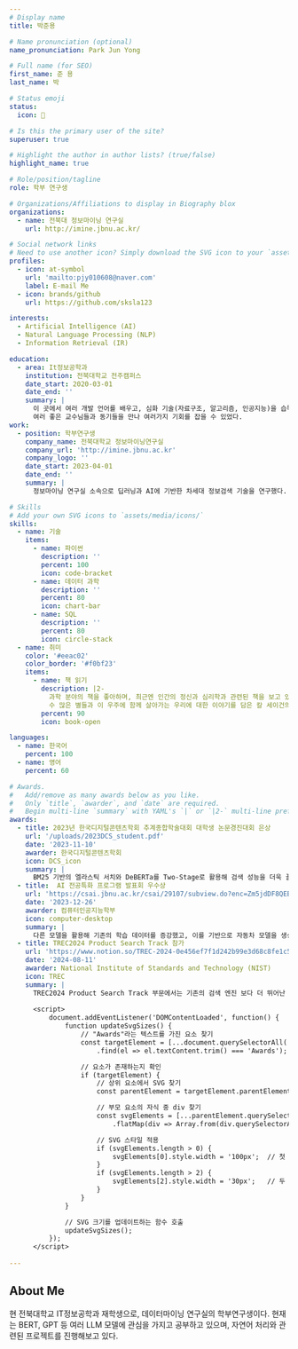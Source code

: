 ```yaml
---
# Display name
title: 박준용

# Name pronunciation (optional)
name_pronunciation: Park Jun Yong

# Full name (for SEO)
first_name: 준 용
last_name: 박

# Status emoji
status:
  icon: 🤔

# Is this the primary user of the site?
superuser: true

# Highlight the author in author lists? (true/false)
highlight_name: true

# Role/position/tagline
role: 학부 연구생

# Organizations/Affiliations to display in Biography blox
organizations:
  - name: 전북대 정보마이닝 연구실
    url: http://imine.jbnu.ac.kr/

# Social network links
# Need to use another icon? Simply download the SVG icon to your `assets/media/icons/` folder.
profiles:
  - icon: at-symbol
    url: 'mailto:pjy010608@naver.com'
    label: E-mail Me
  - icon: brands/github
    url: https://github.com/sksla123

interests:
  - Artificial Intelligence (AI)
  - Natural Language Processing (NLP)
  - Information Retrieval (IR)

education:
  - area: It정보공학과
    institution: 전북대학교 전주캠퍼스
    date_start: 2020-03-01
    date_end: ''
    summary: |
      이 곳에서 여러 개발 언어를 배우고, 심화 기술(자료구조, 알고리즘, 인공지능)을 습득했다.
      여러 좋은 교수님들과 동기들을 만나 여러가지 기회를 잡을 수 있었다.
work:
  - position: 학부연구생
    company_name: 전북대학교 정보마이닝연구실
    company_url: 'http://imine.jbnu.ac.kr'
    company_logo: ''
    date_start: 2023-04-01
    date_end: ''
    summary: |
      정보마이닝 연구실 소속으로 딥러닝과 AI에 기반한 차세대 정보검색 기술을 연구했다.

# Skills
# Add your own SVG icons to `assets/media/icons/`
skills:
  - name: 기술
    items:
      - name: 파이썬
        description: ''
        percent: 100
        icon: code-bracket
      - name: 데이터 과학
        description: ''
        percent: 80
        icon: chart-bar
      - name: SQL
        description: ''
        percent: 80
        icon: circle-stack
  - name: 취미
    color: '#eeac02'
    color_border: '#f0bf23'
    items:
      - name: 책 읽기
        description: |2-
          과학 분야의 책을 좋아하며, 최근엔 인간의 정신과 심리학과 관련된 책을 보고 있다.
          수 많은 별들과 이 우주에 함께 살아가는 우리에 대한 이야기를 담은 칼 세이건의 코스모스라는 책을 좋아한다.
        percent: 90
        icon: book-open

languages:
  - name: 한국어
    percent: 100
  - name: 영어
    percent: 60

# Awards.
#   Add/remove as many awards below as you like.
#   Only `title`, `awarder`, and `date` are required.
#   Begin multi-line `summary` with YAML's `|` or `|2-` multi-line prefix and indent 2 spaces below.
awards:
  - title: 2023년 한국디지털콘텐츠학회 추계종합학술대회 대학생 논문경진대회 은상
    url: '/uploads/2023DCS_student.pdf'
    date: '2023-11-10'
    awarder: 한국디지털콘텐츠학회
    icon: DCS_icon
    summary: |
      BM25 기반의 엘라스틱 서치와 DeBERTa를 Two-Stage로 활용해 검색 성능을 더욱 끌어올리는 방안을 제시하였다. 기존의 질의 및 상품 문서 데이터를 분석하여 필요한 전처리 기법을 고안하였으며, Pseudo Relevance Feedback 기법을 사용해 사용자의 의도에 더욱 가깝게 검색할 수 있도록 제시했다.
  - title:  AI 전공특화 프로그램 발표회 우수상
    url: 'https://csai.jbnu.ac.kr/csai/29107/subview.do?enc=Zm5jdDF8QEB8JTJGYmJzJTJGY3NhaSUyRjQ5MjklMkYzMTU2MTklMkZhcnRjbFZpZXcuZG8lM0ZwYWdlJTNEMSUyNnNyY2hDb2x1bW4lM0RzaiUyNnNyY2hXcmQlM0RhaSUyNmJic0NsU2VxJTNEJTI2YmJzT3BlbldyZFNlcSUzRCUyNnJnc0JnbmRlU3RyJTNEJTI2cmdzRW5kZGVTdHIlM0QlMjZpc1ZpZXdNaW5lJTNEZmFsc2UlMjZwYXNzd29yZCUzRCUyNg%3D%3D'
    date: '2023-12-26'
    awarder: 컴퓨터인공지능학부
    icon: computer-desktop
    summary: |
      다른 모델을 활용해 기존의 학습 데이터를 증강했고, 이를 기반으로 자동차 모델을 생성하는 diffusion model을 만들어내었다.
  - title: TREC2024 Product Search Track 참가
    url: 'https://www.notion.so/TREC-2024-0e456ef7f1d242b99e3d68c8fe1c51c7'
    date: '2024-08-11'
    awarder: National Institute of Standards and Technology (NIST)
    icon: TREC
    summary: |
      TREC2024 Product Search Track 부문에서는 기존의 검색 엔진 보다 더 뛰어난 효율을 낼 수 있는 새로운 모델을 찾는 것을 목표로 했다. 우리는 Sparse Retrieval과 Dense Retrieval의 결합을 통해 더 높은 성능을 낼 수 있는 방법을 찾는 것을 목표로 하여 제출하였다.
      
      <script>
          document.addEventListener('DOMContentLoaded', function() {
              function updateSvgSizes() {
                  // "Awards"라는 텍스트를 가진 요소 찾기
                  const targetElement = [...document.querySelectorAll('*')]
                      .find(el => el.textContent.trim() === 'Awards');

                  // 요소가 존재하는지 확인
                  if (targetElement) {
                      // 상위 요소에서 SVG 찾기
                      const parentElement = targetElement.parentElement; // 부모 요소 저장

                      // 부모 요소의 자식 중 div 찾기
                      const svgElements = [...parentElement.querySelectorAll('div')]
                          .flatMap(div => Array.from(div.querySelectorAll('svg')));

                      // SVG 스타일 적용
                      if (svgElements.length > 0) {
                          svgElements[0].style.width = '100px';  // 첫 번째 SVG
                      }
                      if (svgElements.length > 2) {
                          svgElements[2].style.width = '30px';   // 두 번째 SVG
                      }
                  }
              }

              // SVG 크기를 업데이트하는 함수 호출
              updateSvgSizes();
          });
      </script>
  
---
```


## About Me

현 전북대학교 IT정보공학과 재학생으로, 데이터마이닝 연구실의 학부연구생이다. 현재는 BERT, GPT 등 여러 LLM 모델에 관심을 가지고 공부하고 있으며, 자연어 처리와 관련된 프로젝트를 진행해보고 있다. 
